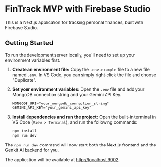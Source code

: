 # FinTrack MVP with Firebase Studio

This is a Next.js application for tracking personal finances, built with Firebase Studio.

## Getting Started

To run the development server locally, you'll need to set up your environment variables first.

1.  **Create an environment file:**
    Copy the `.env.example` file to a new file named `.env`. In VS Code, you can simply right-click the file and choose "Duplicate".

2.  **Set your environment variables:**
    Open the `.env` file and add your MongoDB connection string and your Gemini API Key.

    ```
    MONGODB_URI="your_mongodb_connection_string"
    GEMINI_API_KEY="your_gemini_api_key"
    ```

3.  **Install dependencies and run the project:**
    Open the built-in terminal in VS Code (`View > Terminal`), and run the following commands:

    ```bash
    npm install
    npm run dev
    ```

The `npm run dev` command will now start both the Next.js frontend and the Genkit AI backend for you.

The application will be available at [http://localhost:9002](http://localhost:9002).
